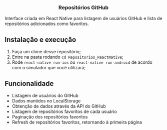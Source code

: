 <h3 align="center">
  Repositórios GitHub
</h3>

<p align="justify">Interface criada em React Native para listagem de usuários GitHub e lista de repositórios adicionados como favoritos.</p>

## Instalação e execução

1. Faça um clone desse repositório;
2. Entre na pasta rodando `cd Repositorios_ReactNative`;
3. Rode `react-native run-ios` ou `react-native run-android` de acordo com o simulador que você utilizará;

## Funcionalidade

- Listagem de usuários do GitHub
- Dados mantidos no LocalStorage
- Obtenção de dados através da API do GitHub
- Listagem de repositórios favoritos de cada usuário
- Paginação dos repositórios favoritos
- Refresh de repositórios favoritos, retornando à primeira página
